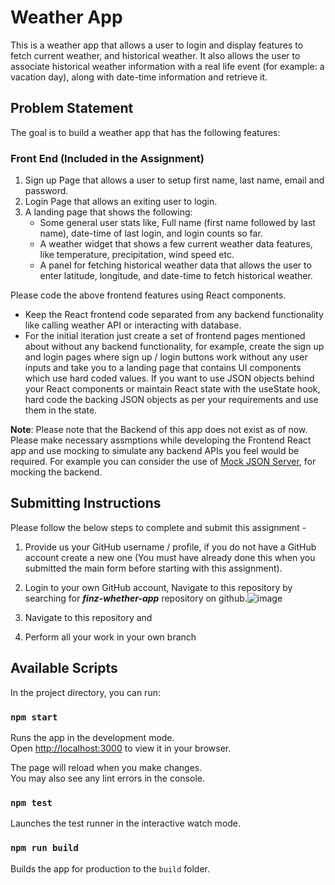 # Weather App

This is a weather app that allows a user to login and display features to fetch current weather, and historical weather. It also allows the user to associate historical weather information with a real life event (for example: a vacation day), along with date-time information and retrieve it.

## Problem Statement
The goal is to build a weather app that has the following features: 

### Front End (Included in the Assignment)
1. Sign up Page that allows a user to setup first name, last name, email and password.
2. Login Page that allows an exiting user to login.
3. A landing page that shows the following: 
    - Some general user stats like, Full name (first name followed by last name), date-time of last login, and login counts so far.
    - A weather widget that shows a few current weather data features, like temperature, precipitation, wind speed etc.
    - A panel for fetching historical weather data that allows the user to enter latitude, longitude, and date-time to fetch historical weather.

Please code the above frontend features using React components. 
- Keep the React frontend code separated from any backend functionality like calling weather API or interacting with database.
- For the initial iteration just create a set of frontend pages mentioned about without any backend functionality, for example, create the sign up and login pages where sign up / login buttons work without any user inputs and take you to a landing page that contains UI components which use hard coded values. If you want to use JSON objects behind your React components or maintain React state with the useState hook, hard code the backing JSON objects as per your requirements and use them in the state. 

**Note**: Please note that the Backend of this app does not exist as of now. Please make necessary assmptions while developing the Frontend React app and use mocking to simulate any backend APIs you feel would be required. For example you can consider the use of [Mock JSON Server](https://www.npmjs.com/package/json-server), for mocking the backend.

## Submitting Instructions
Please follow the below steps to complete and submit this assignment - 
1. Provide us your GitHub username / profile, if you do not have a GitHub account create a new one (You must have already done this when you submitted the main form before starting with this assignment).
2. Login to your own GitHub account, Navigate to this repository by searching for **_finz-whether-app_** repository on github.![image](https://github.com/finz-codespace/finz-weather-app/assets/138383712/86df3ee3-dd6d-4ec1-b9e0-47f0d62b9dde)

3. Navigate to this repository and 
4. Perform all your work in your own branch

## Available Scripts

In the project directory, you can run:

### `npm start`

Runs the app in the development mode.\
Open [http://localhost:3000](http://localhost:3000) to view it in your browser.

The page will reload when you make changes.\
You may also see any lint errors in the console.

### `npm test`

Launches the test runner in the interactive watch mode.

### `npm run build`

Builds the app for production to the `build` folder.



